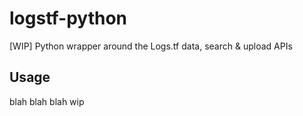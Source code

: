 # logstf-python

\[WIP\] Python wrapper around the Logs.tf data, search & upload APIs

## Usage

blah blah blah wip
